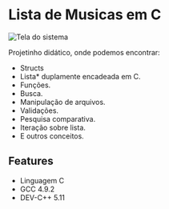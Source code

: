 # Lista de Musicas em C


![Tela do sistema](https://blogger.googleusercontent.com/img/b/R29vZ2xl/AVvXsEjdtKD9abz7VkKx_yvt7GsdN8Mm7aoIOO_Q6ZC_6q0R61EsiT0QQHHSfQ5saRxU9ur5q5nZg8t2i7Vgy_e2LkbU2hR3VX49DjY8ALRUoF0bo4PeqpCM-aRpuJxOXl0WDWu7ADx2JkCSYpQhuMMdAN2WO1kLH8xxlzhMO6sLeeioOwF_TqIFGTeHVK-DUjNB/s498/Screenshot_6.png)


Projetinho didático, onde podemos encontrar:

- Structs
- Lista* duplamente encadeada em C.
- Funções.
- Busca.
- Manipulação de arquivos.
- Validações.
- Pesquisa comparativa.
- Iteração sobre lista.
- E outros conceitos.

## Features
- Linguagem C
- GCC 4.9.2
- DEV-C++ 5.11
